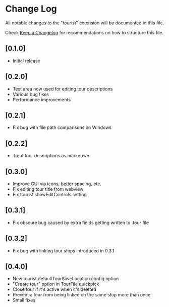 # Change Log

All notable changes to the "tourist" extension will be documented in this file.

Check [Keep a Changelog](http://keepachangelog.com/) for recommendations on how to structure this file.

## [0.1.0]

- Initial release

## [0.2.0]

- Text area now used for editing tour descriptions
- Various bug fixes
- Performance improvements

## [0.2.1]

- Fix bug with file path comparisons on Windows

## [0.2.2]

- Treat tour descriptions as markdown

## [0.3.0]

- Improve GUI via icons, better spacing, etc.
- Fix editing tour title from webview
- Fix tourist.showEditControls setting

## [0.3.1]

- Fix obscure bug caused by extra fields getting written to .tour file

## [0.3.2]

- Fix bug with linking tour stops introduced in 0.3.1

## [0.4.0]

- New tourist.defaultTourSaveLocation config option
- "Create tour" option in TourFile quickpick
- Close tour if it's active when it's deleted
- Prevent a tour from being linked on the same stop more than once
- Small fixes
